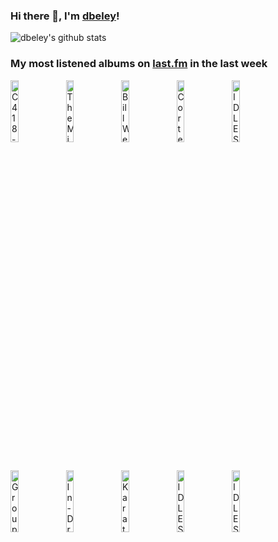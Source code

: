 ### Hi there 👋, I'm [dbeley](https://dbeley.ovh/en)!

![dbeley's github stats](https://github-readme-stats.vercel.app/api?username=dbeley)

### My most listened albums on [last.fm](https://www.last.fm/user/d_beley) in the last week

[<img src='https://lastfm.freetls.fastly.net/i/u/300x300/b9f87564f51e402c843e109a7021dc83.png' width='16%' height='16%' alt='C418 - Minecraft - Volume Alpha'>](https://www.last.fm/music/c418/minecraft%2b-%2bvolume%2balpha)&nbsp;
[<img src='https://lastfm.freetls.fastly.net/i/u/300x300/492364e595059f5eec0ec02e6b9a9a65.jpg' width='16%' height='16%' alt='The Microphones - The Glow, Part 2'>](https://www.last.fm/music/the%2bmicrophones/the%2bglow%252c%2bpart%2b2)&nbsp;
[<img src='https://lastfm.freetls.fastly.net/i/u/300x300/46d822f1febda349fe65ddb6ecc0dd00.jpg' width='16%' height='16%' alt='Bill Wells & Maher Shalal Hash Baz - Osaka Bridge'>](https://www.last.fm/music/bill%2bwells%2b%2526%2bmaher%2bshalal%2bhash%2bbaz/osaka%2bbridge)&nbsp;
[<img src='https://lastfm.freetls.fastly.net/i/u/300x300/a39bbf8120fe47f0ad7d59271c3ec4dd.jpg' width='16%' height='16%' alt='Cortex - Troupeau Bleu'>](https://www.last.fm/music/cortex/troupeau%2bbleu)&nbsp;
[<img src='https://lastfm.freetls.fastly.net/i/u/300x300/5ff262bd41f9b81ae0835c17d95bef15.jpg' width='16%' height='16%' alt='IDLES - Joy as an Act of Resistance.'>](https://www.last.fm/music/idles/joy%2bas%2ban%2bact%2bof%2bresistance.)&nbsp;
<br>
[<img src='https://lastfm.freetls.fastly.net/i/u/300x300/8bf0c4f3b06a430aaa897ecba46a4c38.jpg' width='16%' height='16%' alt='Grouper - A I A : Alien Observer'>](https://www.last.fm/music/grouper/a%2bi%2ba%2b%253a%2balien%2bobserver)&nbsp;
[<img src='https://lastfm.freetls.fastly.net/i/u/300x300/df8d4e3d77664634e844edb0ac0db941.jpg' width='16%' height='16%' alt='In-Dreamview - Reverie'>](https://www.last.fm/music/in-dreamview/reverie)&nbsp;
[<img src='https://lastfm.freetls.fastly.net/i/u/300x300/932b59fc086772a2dbb9ef75721a8c0b.jpg' width='16%' height='16%' alt='Karate - The Bed Is in the Ocean'>](https://www.last.fm/music/karate/the%2bbed%2bis%2bin%2bthe%2bocean)&nbsp;
[<img src='https://lastfm.freetls.fastly.net/i/u/300x300/5cbb621500562a568d92ca9b934c50d3.jpg' width='16%' height='16%' alt='IDLES - CRAWLER'>](https://www.last.fm/music/idles/crawler)&nbsp;
[<img src='https://lastfm.freetls.fastly.net/i/u/300x300/82a8c4ee0328e82216879bf690026d88.jpg' width='16%' height='16%' alt='IDLES - Ultra Mono'>](https://www.last.fm/music/idles/ultra%2bmono)&nbsp;
<br>
